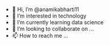 - 👋 Hi, I’m @anamikabharti11
- 👀 I’m interested in technology
- 🌱 I’m currently learning data science
- 💞️ I’m looking to collaborate on ...
- 📫 How to reach me ...

<!---
anamikabharti11/anamikabharti11 is a ✨ special ✨ repository because its `README.md` (this file) appears on your GitHub profile.
You can click the Preview link to take a look at your changes.
--->
